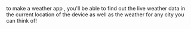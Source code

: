  to make a weather app , you'll be able to find out the live weather data in the current location of the device as well as the weather for any city you can think of!
